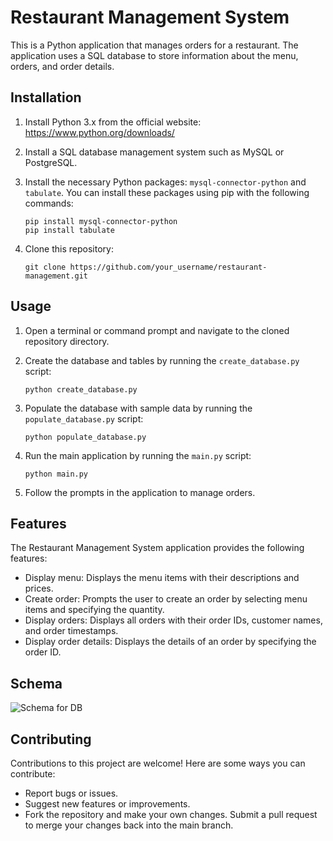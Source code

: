 

# Restaurant Management System

This is a Python application that manages orders for a restaurant. The application uses a SQL database to store information about the menu, orders, and order details.

## Installation

1. Install Python 3.x from the official website: https://www.python.org/downloads/
2. Install a SQL database management system such as MySQL or PostgreSQL.
3. Install the necessary Python packages: `mysql-connector-python` and `tabulate`. You can install these packages using pip with the following commands:

    ```
    pip install mysql-connector-python
    pip install tabulate
    ```

4. Clone this repository:

    ```
    git clone https://github.com/your_username/restaurant-management.git
    ```

## Usage

1. Open a terminal or command prompt and navigate to the cloned repository directory.
2. Create the database and tables by running the `create_database.py` script:

    ```
    python create_database.py
    ```

3. Populate the database with sample data by running the `populate_database.py` script:

    ```
    python populate_database.py
    ```

4. Run the main application by running the `main.py` script:

    ```
    python main.py
    ```

5. Follow the prompts in the application to manage orders.

## Features

The Restaurant Management System application provides the following features:

- Display menu: Displays the menu items with their descriptions and prices.
- Create order: Prompts the user to create an order by selecting menu items and specifying the quantity.
- Display orders: Displays all orders with their order IDs, customer names, and order timestamps.
- Display order details: Displays the details of an order by specifying the order ID.

## Schema
![Schema for DB](https://github.com/ameykunte/DB_Project/assets/70936188/3436dd1e-23a6-4988-8cef-ea2ba41d54b5)


## Contributing

Contributions to this project are welcome! Here are some ways you can contribute:

- Report bugs or issues.
- Suggest new features or improvements.
- Fork the repository and make your own changes. Submit a pull request to merge your changes back into the main branch.



